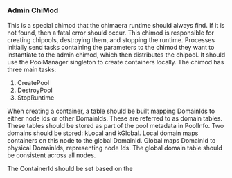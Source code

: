 
### Admin ChiMod

This is a special chimod that the chimaera runtime should always find. If it is not found, then a fatal error should occur. This chimod is responsible for creating chipools, destroying them, and stopping the runtime. Processes initially send tasks containing the parameters to the chimod they want to instantiate to the admin chimod, which then distributes the chipool. It should use the PoolManager singleton to create containers locally. The chimod has three main tasks:
1. CreatePool
2. DestroyPool
3. StopRuntime

When creating a container, a table should be built mapping DomainIds to either node ids or other DomainIds. These are referred to as domain tables. These tables should be stored as part of the pool metadata in PoolInfo. Two domains should be stored: kLocal and kGlobal. Local domain maps containers on this node to the global DomainId. Global maps DomainId to physical DomainIds, representing node Ids. The global domain table should be consistent across all nodes. 

The ContainerId should be set based on the 